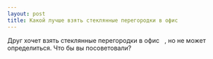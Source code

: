 ```yaml
---
layout: post 
title: Какой лучше взять стеклянные перегородки в офис ‌ ‌ 
--- 
```

Друг хочет взять стеклянные перегородки в офис ‌ ‌ , но не может определиться. Что бы вы посоветовали?